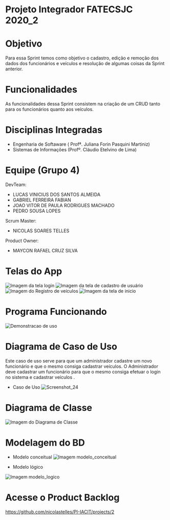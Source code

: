 # Projeto Integrador FATECSJC 2020_2

# Objetivo
Para essa Sprint temos como objetivo o cadastro, edição e remoção dos dados dos funcionários e veículos  e resolução de algumas coisas da Sprint anterior.

# Funcionalidades
As funcionalidades dessa Sprint consistem na criação de um CRUD tanto para os funcionários quanto aos veículos.

# Disciplinas Integradas
- Engenharia de Softaware ( Profª. Juliana Forin Pasquini Martiniz) 
- Sistemas de Informações (Profº. Cláudio Etelvino de Lima)

# Equipe (Grupo 4)
DevTeam:
- LUCAS VINICIUS DOS SANTOS ALMEIDA
- GABRIEL FERREIRA FABIAN
- JOAO VITOR DE PAULA RODRIGUES MACHADO
- PEDRO SOUSA LOPES

Scrum Master:
- NICOLAS SOARES TELLES

Product Owner: 

- MAYCON RAFAEL CRUZ SILVA

# Telas do App
![Imagem da tela login](Docs/img/login_screen.png "Tela de Login")
![Imagem da tela de cadastro de usuário](Docs/img/user_creator.png "Tela cadastro de funcionário")
![Imagem do Registro de veículos](Docs/img/vehicle_register.png "Tela registro veiculo")
![Imagem da tela de inicio](Docs/img/home_screen.png "Tela de início")

# Programa Funcionando
![Demonstracao de uso](Docs/img/timeline.gif "Demonstracao de uso")

# Diagrama de Caso de Uso
Este caso de uso serve para que um administrador cadastre um novo funcionário e que o mesmo consiga cadastrar veículos.
O Administrador deve cadastrar um funcionário para que o mesmo consiga efetuar o login no sistema e cadastrar veículos .

- Caso de Uso
![Screenshot_24](https://user-images.githubusercontent.com/60347505/99318408-63ac7380-2846-11eb-8deb-889ec7b8ac9c.png)


# Diagrama de Classe
![Imagem do Diagrama de Classe](Docs/img/diagrama_classes.png "Diagrama de Classes")




# Modelagem do BD
- Modelo conceitual
![Imagem modelo_conceitual](Docs/img/Modelo_Conceitual.jpg "Modelo Conceitual")

- Modelo lógico

![Imagem modelo_logico](Docs/img/Modelo_Logico.jpg "Modelo Lógico")


# Acesse o Product Backlog
https://github.com/nicolastelles/PI-IACIT/projects/2
